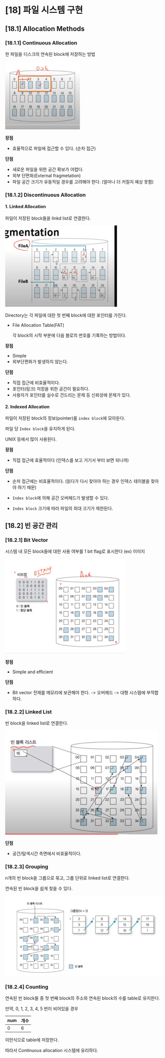 # [18] 파일 시스템 구현

## [18.1] Allocation Methods

### [18.1.1] Continuous Allocation

한 파일을 디스크의 연속된 block에 저장하는 방법  

![18.1 연속된 할당](img/18.1%20%EC%97%B0%EC%86%8D%EB%90%9C%20%ED%95%A0%EB%8B%B9.PNG)

**장점**

- 효율적으로 파일에 접근할 수 있다. (순차 접근)

**단점**

- 새로운 파일을 위한 공간 확보가 어렵다.
- 외부 단편화(External fragmetation)
- 파일 공간 크기가 유동적일 경우를 고려해야 한다. (얼마나 더 커질지 예상 못함)



### [18.1.2] Discontinuous Allocation



#### 1. Linked Allocation

파일이 저장된 block들을 linkd list로 연결한다.

![18.2 링크드](img/18.2%20%EB%A7%81%ED%81%AC%EB%93%9C.PNG)

Directory는 각 파일에 대한 첫 번째 block에 대한 포인터를 가진다.

- File Allocation Table(FAT)

  각 block의 시작 부분에 다음 블로의 번호를 기록하는 방법이다.



**장점**

- Simple
- 외부단편화가 발생하지 않는다.

**단점**

- 직접 접근에 비효율적이다.
- 포인터(링크) 저장을 위한 공간이 필요하다.
- 사용자가 포인터를 실수로 건드리는 문제 등 신뢰성에 문제가 있다.



#### 2. Indexed Allocation

파일이 저장된 block의 정보(pointer)를 `index block`에 모아둔다.

파일 당 `Index block`을 유지하게 된다.

UNIX 등에서 많이 사용된다.



**장점**

- 직접 접근에 효율적이다 (인덱스를 보고 거기서 부터 보면 되니까)

**단점**

- 순차 접근에는 비효율적이다. (읽다가 다시 찾아야 하는 경우 인덱스 테이블을 찾아야 하기 때문)

- `Index block`에 의해 공간 오버헤드가 발생할 수 있다.
- `Index block` 크기에 따라 파일의 최대 크기가 제한된다.





## [18.2] 빈 공간 관리

###  [18.2.1] Bit Vector

시스템 내 모든 block들에 대한 사용 여부를 1 bit flag로 표시한다 (ex) 이미지

![18.2 비트맵](img/18.2%20%EB%B9%84%ED%8A%B8%EB%A7%B5.PNG)

**장점**

- Simple and efficient

**단점**

- Bit vector 전제를 메모리에 보관해야 한다. -> 오버헤드 -> 대형 시스템에 부적합하다.



### [18.2.2] Linked List

빈 block을 linked list로 연결한다.

![18.2 링크드리스트](img/18.2%20%EB%A7%81%ED%81%AC%EB%93%9C%EB%A6%AC%EC%8A%A4%ED%8A%B8.PNG)

**단점**

- 공간/탐색시간 측면에서 비효율적이다.





### [18.2.3] Grouping

n개의 빈 block을 그룹으로 묶고, 그룹 단위로 linked list로 연결한다.

연속된 빈 block을 쉽게 찾을 수 있다.

![18.2 그룹핑](img/18.2%20%EA%B7%B8%EB%A3%B9%ED%95%91.PNG)





### [18.2.4] Counting

연속된 빈 block들 중 첫 번째 block의 주소와 연속된 block의 수를 table로 유지한다.

만약, 0, 1, 2, 3, 4, 5 번이 비어있을 경우 

| num  | 개수 |
| ---- | ---- |
| 0    | 6    |

이런식으로 table에 저장한다.

따라서 Continuous allocation 시스템에 유리하다.

